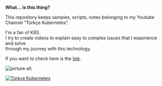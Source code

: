 **What... is this thing?**

This repository keeps samples, scripts, notes belonging to my Youtube Channel "Türkçe Kubernetes".  

I'm a fan of K8S.  
I try to create videos to explain easy to complex issues that I experience and solve  
through my journey with this technology.

If you want to check here is the [link](https://www.youtube.com/channel/UCsuJZR9zQkyjmsAIvLQORgA "Türkçe Kubernetes").

![picture alt](https://onurersen.gitlab.io/img/turkce_kubernetes_promo_small.png)

[![Türkçe Kubernetes](https://onurersen.gitlab.io/img/turkce_kubernetes_promo_small.png)](https://www.youtube.com/channel/UCsuJZR9zQkyjmsAIvLQORgA "Türkçe Kubernetes")
